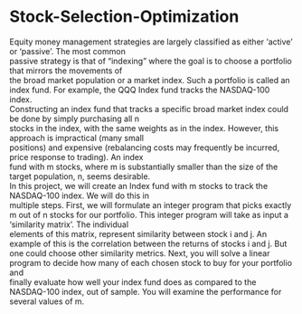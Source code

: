 # Stock-Selection-Optimization

Equity	money	management	strategies	are	largely	classified	as	either	‘active’	or	‘passive’.	The	most	common	
passive	strategy	is	that	of	“indexing” where	the	goal	is	to	choose	a	portfolio	that	mirrors	the	movements	of	
the	broad	market	population	or	a	market	index.	Such	a	portfolio	is	called	an	index	fund.	For	example,	the	QQQ	
Index	fund	tracks	the	NASDAQ-100	index.	
Constructing	an	index	fund	that	tracks	a	specific	broad	market	index	could	be	done	by	simply	purchasing	all	n	
stocks	in	the	index,	with	the	same	weights	as	in	the	index.	However, this	approach	is	impractical	(many	small	
positions)	and	expensive	(rebalancing	costs	may	frequently	be	incurred,	price	response	to	trading).	An	index	
fund	with	m stocks,	where	m is	substantially	smaller	than	the	size	of	the	target	population, n,	seems	desirable.	
In	this	project,	we	will	create	an	Index	fund	with	m stocks	to	track	the	NASDAQ-100	index.	We	will	do	this	in	
multiple	steps.	First,	we	will	formulate	an	integer	program	that	picks	exactly	m out	of	n	stocks	for	our	
portfolio.	This	integer	program	will	take	as	input	a	‘similarity	matrix’.	The	individual	
elements	of	this	matrix, represent	similarity	between	stock	i	and	j.	An	example	of	this	is	the	correlation	
between	the	returns	of	stocks	i	and	j.	But	one	could	choose	other	similarity	metrics.
Next,	you will	solve	a	linear	program	to	decide	how	many	of	each	chosen	stock	to	buy	for	your portfolio and	
finally	evaluate	how	well	your	index	fund	does	as	compared	to	the	NASDAQ-100	index,	out	of	sample. You	
will	examine	the	performance	for	several	values	of	m.
